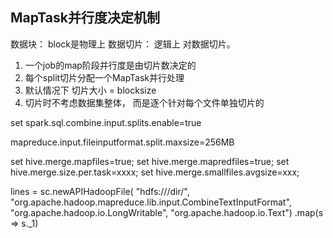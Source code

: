 ## MapTask并行度决定机制

数据块： block是物理上
数据切片： 逻辑上 对数据切片。

1. 一个job的map阶段并行度是由切片数决定的
2. 每个split切片分配一个MapTask并行处理
3. 默认情况下 切片大小 = blocksize
4. 切片时不考虑数据集整体， 而是逐个针对每个文件单独切片的


set spark.sql.combine.input.splits.enable=true

mapreduce.input.fileinputformat.split.maxsize=256MB 

set hive.merge.mapfiles=true;
set hive.merge.mapredfiles=true;
set hive.merge.size.per.task=xxxx;
set hive.merge.smallfiles.avgsize=xxx;


lines = sc.newAPIHadoopFile(
"hdfs:///dir/",
"org.apache.hadoop.mapreduce.lib.input.CombineTextInputFormat",
"org.apache.hadoop.io.LongWritable",
"org.apache.hadoop.io.Text")
.map(s => s._1)